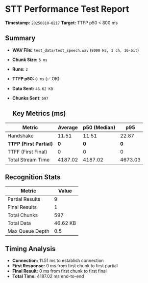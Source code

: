 # STT Performance Test Report
   
   **Timestamp:** `20250810-0217`
   **Target:** TTFP p50 < 800 ms
   
   ## Summary
- **WAV File:** `test_data/test_speech.wav` (`8000 Hz, 1 ch, 16-bit`)
- **Chunk Size:** `5 ms`
- **Runs:** `2`
- **TTFP p50:** `0 ms` (✅ OK)
- **Data Sent:** `46.62 KB`
- **Chunks Sent:** `597`
   
   ## Key Metrics (ms)
| Metric         | Average | p50 (Median) | p95          |
|----------------|---------|--------------|--------------|
| Handshake      | 11.51 | 11.51 | 22.87 |
| **TTFP (First Partial)** | **0** | **0** | **0** |
| TTFF (First Final) | 0 | 0 | 0 |
| Total Stream Time| 4187.02 | 4187.02 | 4673.03 |

   ## Recognition Stats
| Metric | Value |
|--------|-------|
| Partial Results | 9 |
| Final Results | 1 |
| Total Chunks | 597 |
| Total Data | 46.62 KB |
| Max Queue Depth | 0.5 |

   ## Timing Analysis
- **Connection:** 11.51 ms to establish connection
- **First Response:** 0 ms from first chunk to first partial
- **Final Result:** 0 ms from first chunk to first final
- **Total Time:** 4187.02 ms end-to-end
